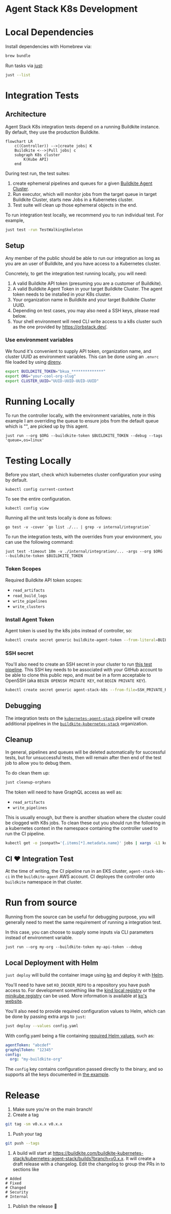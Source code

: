 Agent Stack K8s Development
===

# Local Dependencies
Install dependencies with Homebrew via:

```bash
brew bundle
```

Run tasks via [just](https://github.com/casey/just):

```bash
just --list
```

# Integration Tests

## Architecture

Agent Stack K8s integration tests depend on a running Buildkite instance. By default, they use the production Buildkite.

```mermaid
flowchart LR
    c((Controller)) -->|create jobs| K
    Buildkite <-->|Pull jobs| c
    subgraph K8s cluster
        K(Kube API)
    end
```

During test run, the test suites:
1. create ephemeral pipelines and queues for a given [Buildkite Agent Cluster](https://buildkite.com/docs/clusters/overview).
2. Run executor, which will monitor jobs from the target queue in target Buildkite Cluster,
   starts new Jobs in a Kubernetes cluster.
3. Test suite will clean up those ephemeral objects in the end.

To run integration test locally, we recommend you to run individual test. For example,

```bash
just test -run TestWalkingSkeleton
```

## Setup

Any member of the public should be able to run our integration as long as you are an user of Buildkite, and you have
access to a Kubernetes cluster.

Concretely, to get the integration test running locally, you will need:
1. A valid Buildkite API token (presuming you are a customer of Buildkite).
2. A valid Buildkite Agent Token in your target Buildkite Cluster. The agent token needs to be installed in your K8s
   cluster.
3. Your organization name in Buildkite and your target Buildkite Cluster UUID.
4. Depending on test cases, you may also need a SSH keys, please read below.
5. Your shell environment will need CLI write access to a k8s cluster such as the one provided by https://orbstack.dev/.

### Use environment variables

We found it's convenient to supply API token, organization name, and cluster UUID as environment variables. This can be done using an `.envrc` file loaded by using [direnv](https://direnv.net/).

```bash
export BUILDKITE_TOKEN="bkua_**************"
export ORG="your-cool-org-slug"
export CLUSTER_UUID="UUID-UUID-UUID-UUID"
```

# Running Locally

To run the controller locally, with the environment variables, note in this example I am overriding the queue to ensure jobs from the default queue which is "", are picked up by this agent.

```
just run --org $ORG --buildkite-token $BUILDKITE_TOKEN --debug --tags 'queue=,os=linux'
```

# Testing Locally

Before you start, check which kubernetes cluster configuration your using by default.

```
kubectl config current-context
```

To see the entire configuration.

```
kubectl config view
```

Running all the unit tests locally is done as follows:

```
go test -v -cover `go list ./... | grep -v internal/integration`
```

To run the integration tests, with the overrides from your environment, you can use the following command:

```
just test -timeout 10m -v ./internal/integration/... -args --org $ORG --buildkite-token $BUILDKITE_TOKEN
```

### Token Scopes

Required Buildkite API token scopes:

- `read_artifacts`
- `read_build_logs`
- `write_pipelines`
- `write_clusters`

### Install Agent Token

Agent token is used by the k8s jobs instead of controller, so:

```bash
kubectl create secret generic buildkite-agent-token --from-literal=BUILDKITE_AGENT_TOKEN=my-agent-token
```

### SSH secret

You'll also need to create an SSH secret in your cluster to run [this test pipeline](internal/integration/fixtures/secretref.yaml). This SSH key needs to be associated with your GitHub account to be able to clone this public repo, and must be in a form acceptable to OpenSSH (aka `BEGIN OPENSSH PRIVATE KEY`, not `BEGIN PRIVATE KEY`).

```bash
kubectl create secret generic agent-stack-k8s --from-file=SSH_PRIVATE_RSA_KEY=$HOME/.ssh/id_github
```

## Debugging
The integration tests on the [`kubernetes-agent-stack`](https://buildkite.com/buildkite-kubernetes-stack/kubernetes-agent-stack) pipeline will create additional pipelines in the [`buildkite-kubernetes-stack`](https://buildkite.com/buildkite-kubernetes-stack) organization.


## Cleanup

In general, pipelines and queues will be deleted automatically for successful tests, but for unsuccessful tests, then will remain after then end of the test job to allow you to debug them.

To do clean them up:

```bash
just cleanup-orphans
```

The token will need to have GraphQL access as well as:
- `read_artifacts`
- `write_pipelines`

This is usually enough, but there is another situation where the cluster could be clogged with K8s jobs.
To clean these out you should run the following in a kubernetes context in the namespace containing the controller used to run the CI pipeline.
```bash
kubectl get -o jsonpath='{.items[*].metadata.name}' jobs | xargs -L1 kubectl delete job
```

## CI ❤️  Integration Test

At the time of writing, the CI pipeline run in an EKS cluster, `agent-stack-k8s-ci` in the `buildkite-agent` AWS account.
CI deployes the controller onto `buildkite` namespace in that cluster.

# Run from source

Running from the source can be useful for debugging purpose, you will generally need to meet the same requirement of
running a integration test.

In this case, you can choose to supply some inputs via CLI parameters instead of environment variable.

```bash!
just run --org my-org --buildkite-token my-api-token --debug
```

## Local Deployment with Helm

`just deploy` will build the container image using [ko](https://ko.build/) and
deploy it with [Helm](https://helm.sh/).

You'll need to have set `KO_DOCKER_REPO` to a repository you have push access
to. For development something like the [kind local
registry](https://kind.sigs.k8s.io/docs/user/local-registry/) or the [minikube
registry](https://minikube.sigs.k8s.io/docs/handbook/registry) can be used. More
information is available at [ko's
website](https://ko.build/configuration/#local-publishing-options).

You'll also need to provide required configuration values to Helm, which can be done by passing extra args to `just`:

```bash
just deploy --values config.yaml
```

With config.yaml being a file containing [required Helm values](values.yaml), such as:

```yaml
agentToken: "abcdef"
graphqlToken: "12345"
config:
  org: "my-buildkite-org"
```

The `config` key contains configuration passed directly to the binary, and so supports all the keys documented in [the example](examples/config.yaml).

# Release
1. Make sure you're on the main branch!
1. Create a tag
```bash
git tag -sm v0.x.x v0.x.x
```
1. Push your tag
```bash
git push --tags
```
1. A build will start at https://buildkite.com/buildkite-kubernetes-stack/kubernetes-agent-stack/builds?branch=v0.x.x. It will create a draft release with a changelog. Edit the changelog to group the PRs in to sections like
```
# Added
# Fixed
# Changed
# Security
# Internal
```
1. Publish the release 🎉
